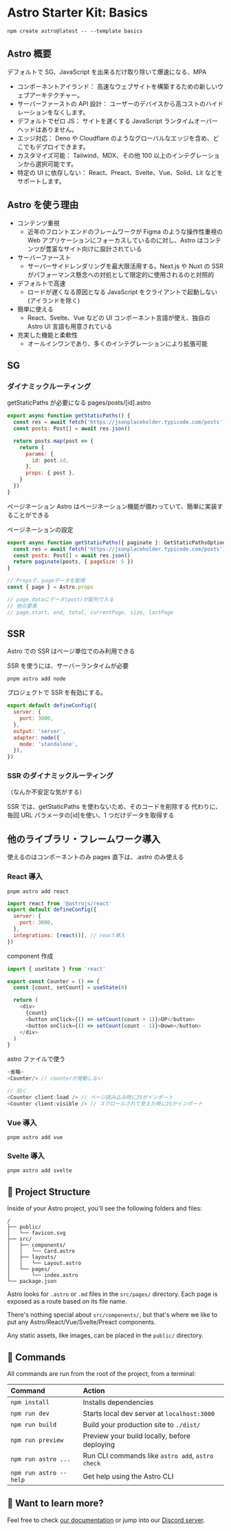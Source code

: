# Astro Starter Kit: Basics

```
npm create astro@latest -- --template basics
```

## Astro 概要

デフォルトで SG、JavaScript を出来るだけ取り除いて爆速になる、MPA

- コンポーネントアイランド： 高速なウェブサイトを構築するための新しいウェブアーキテクチャー。
- サーバーファーストの API 設計： ユーザーのデバイスから高コストのハイドレーションをなくします。
- デフォルトでゼロ JS： サイトを遅くする JavaScript ランタイムオーバーヘッドはありません。
- エッジ対応： Deno や Cloudflare のようなグローバルなエッジを含め、どこでもデプロイできます。
- カスタマイズ可能： Tailwind、MDX、その他 100 以上のインテグレーションから選択可能です。
- 特定の UI に依存しない： React、Preact、Svelte、Vue、Solid、Lit などをサポートします。

## Astro を使う理由

- コンテンツ重視
  - 近年のフロントエンドのフレームワークが Figma のような操作性重視の Web アプリケーションにフォーカスしているのに対し、Astro はコンテンツが豊富なサイト向けに設計されている
- サーバーファースト
  - サーバーサイドレンダリングを最大限活用する。Next.js や Nuxt の SSR がパフォーマンス懸念への対処として限定的に使用されるのと対照的
- デフォルトで高速
  - ロードが遅くなる原因となる JavaScript をクライアントで起動しない(アイランドを除く)
- 簡単に使える
  - React、Svelte、Vue などの UI コンポーネント言語が使え、独自の Astro UI 言語も用意されている
- 充実した機能と柔軟性
  - オールインワンであり、多くのインテグレーションにより拡張可能

## SG

### ダイナミックルーティング

getStaticPaths が必要になる
pages/posts/[id].astro

```js
export async function getStaticPaths() {
  const res = await fetch('https://jsonplaceholder.typicode.com/posts')
  const posts: Post[] = await res.json()

  return posts.map(post => {
    return {
      params: {
        id: post.id,
      },
      props: { post },
    }
  })
}
```

ページネーション
Astro はページネーション機能が備わっていて、簡単に実装することができる

ページネーションの設定

```js
export async function getStaticPaths({ paginate }: GetStaticPathsOptions) {
  const res = await fetch('https://jsonplaceholder.typicode.com/posts')
  const posts: Post[] = await res.json()
  return paginate(posts, { pageSize: 5 })
}

// Propsで、pageデータを取得
const { page } = Astro.props

// page.dataにデータ(post)が配列で入る
// 他の要素
// page.start, end, total, currentPage, size, lastPage
```

## SSR

Astro での SSR はページ単位でのみ利用できる

SSR を使うには、サーバーランタイムが必要

```
pnpm astro add node
```

プロジェクトで SSR を有効にする。

```js
export default defineConfig({
  server: {
    port: 3000,
  },
  output: 'server',
  adapter: node({
    mode: 'standalone',
  }),
})
```

### SSR のダイナミックルーティング

（なんか不安定な気がする）

SSR では、getStaticPaths を使わないため、そのコードを削除する
代わりに、毎回 URL パラメータの[id]を使い、1 つだけデータを取得する

## 他のライブラリ・フレームワーク導入

使えるのはコンポーネントのみ
pages 直下は、.astro のみ使える

### React 導入

```
pnpm astro add react
```

```js
import react from '@astrojs/react'
export default defineConfig({
  server: {
    port: 3000,
  },
  integrations: [react()], // react導入
})
```

component 作成

```js
import { useState } from 'react'

export const Counter = () => {
  const [count, setCount] = useState(0)

  return (
    <div>
      {count}
      <button onClick={() => setCount(count + 1)}>UP</button>
      <button onClick={() => setCount(count - 1)}>Down</button>
    </div>
  )
}
```

astro ファイルで使う

```js
~省略~
<Counter/> // counterが発動しない

// 効く
<Counter client:load /> // ページ読み込み時にJSがインポート
<Counter client:visible /> // スクロールされて見えた時にJSがインポート

```

### Vue 導入

```
pnpm astro add vue
```

### Svelte 導入

```
pnpm astro add svelte
```

## 🚀 Project Structure

Inside of your Astro project, you'll see the following folders and files:

```
/
├── public/
│   └── favicon.svg
├── src/
│   ├── components/
│   │   └── Card.astro
│   ├── layouts/
│   │   └── Layout.astro
│   └── pages/
│       └── index.astro
└── package.json
```

Astro looks for `.astro` or `.md` files in the `src/pages/` directory. Each page is exposed as a route based on its file name.

There's nothing special about `src/components/`, but that's where we like to put any Astro/React/Vue/Svelte/Preact components.

Any static assets, like images, can be placed in the `public/` directory.

## 🧞 Commands

All commands are run from the root of the project, from a terminal:

| Command                | Action                                           |
| :--------------------- | :----------------------------------------------- |
| `npm install`          | Installs dependencies                            |
| `npm run dev`          | Starts local dev server at `localhost:3000`      |
| `npm run build`        | Build your production site to `./dist/`          |
| `npm run preview`      | Preview your build locally, before deploying     |
| `npm run astro ...`    | Run CLI commands like `astro add`, `astro check` |
| `npm run astro --help` | Get help using the Astro CLI                     |

## 👀 Want to learn more?

Feel free to check [our documentation](https://docs.astro.build) or jump into our [Discord server](https://astro.build/chat).
